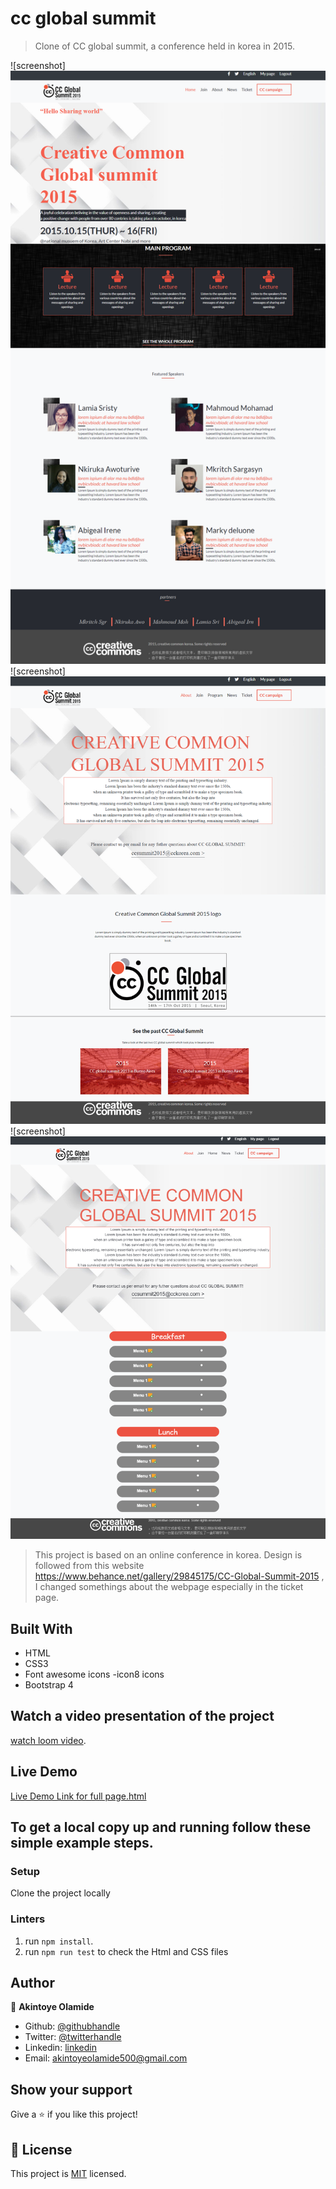 # cc global summit

> Clone of CC global summit, a conference held in korea in 2015.

![screenshot] <img src="img/screencapture-file-C-Users-Hp-Documents-Microverse-full-time-course-ccglobal-Summit-ccglobal-summit-index-html-2020-08-12-04_25_44.png">
![screenshot] <img src="img/screencapture-file-C-Users-Hp-Documents-Microverse-full-time-course-ccglobal-Summit-ccglobal-summit-about-html-2020-08-12-04_26_00.png">
![screenshot] <img src="img/screencapture-file-C-Users-Hp-Documents-Microverse-full-time-course-ccglobal-summit-ticket-html-2020-08-14-02_41_53.png">



> This project is based on an online conference in korea. Design is followed from this website https://www.behance.net/gallery/29845175/CC-Global-Summit-2015 , I changed somethings about the webpage especially in the ticket page.

## Built With

- HTML
- CSS3
- Font awesome icons
-icon8 icons
- Bootstrap 4

## Watch a video presentation of the project 

[watch loom video](https://www.loom.com/share/0585d0edd9d44188a43e2b36aec4fc7f).


## Live Demo

[Live Demo Link for full page.html](https://rawcdn.githack.com/AkintoyeOlamide/ccglobal-summit/3e2e5945cbdede70bc8eb734ec57351519f539e5/index.html)



## To get a local copy up and running follow these simple example steps.

### Setup

Clone the project locally

### Linters

1. run `npm install`.
2. run `npm run test` to check the Html and CSS files


## Author

👤 **Akintoye Olamide**

- Github: [@githubhandle](https://github.com/AkintoyeOlamide)
- Twitter: [@twitterhandle](https://twitter.com/@toshactL)
- Linkedin: [linkedin](https://www.linkedin.com/in/akintoye-olamide-baa80b1a4/)
- Email:  akintoyeolamide500@gmail.com


## Show your support

Give a ⭐️ if you like this project!

## 📝 License

This project is [MIT](lic.url) licensed.

